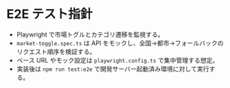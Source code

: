 # E2E テスト指針

- Playwright で市場トグルとカテゴリ遷移を監視する。
- `market-toggle.spec.ts` は API をモックし、全国→都市→フォールバックのリクエスト順序を検証する。
- ベース URL やモック設定は `playwright.config.ts` で集中管理する想定。
- 実装後は `npm run test:e2e` で開発サーバー起動済み環境に対して実行する。
